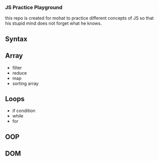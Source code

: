 ### JS Practice Playground
this repo is created for mohat to practice different concepts of JS so that his stupid mind does not forget what he knows.

## Syntax

## Array
- filter
- reduce
- map
- sorting array

## Loops
- if condition
- while
- for

## OOP

## DOM

